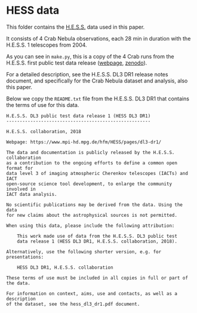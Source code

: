 # HESS data

This folder contains the [H.E.S.S.](https://www.mpi-hd.mpg.de/hfm/HESS/) data
used in this paper.

It consists of 4 Crab Nebula observations, each 28 min in duration with the
H.E.S.S. 1 telescopes from 2004.

As you can see in `make.py`, this is a copy of the 4 Crab runs from the H.E.S.S.
first public test data release
([webpage](https://www.mpi-hd.mpg.de/hfm/HESS/pages/dl3-dr1/),
[zenodo](https://zenodo.org/record/1421099)).

For a detailed description, see the H.E.S.S. DL3 DR1 release notes document, and
specifically for the Crab Nebula dataset and analysis, also this paper.

Below we copy the `README.txt` file from the H.E.S.S. DL3 DR1 that contains the
terms of use for this data.


```
H.E.S.S. DL3 public test data release 1 (HESS DL3 DR1)
------------------------------------------------------

H.E.S.S. collaboration, 2018

Webpage: https://www.mpi-hd.mpg.de/hfm/HESS/pages/dl3-dr1/

The data and documentation is publicly released by the H.E.S.S. collaboration
as a contribution to the ongoing efforts to define a common open format for
data level 3 of imaging atmospheric Cherenkov telescopes (IACTs) and IACT
open-source science tool development, to enlarge the community involved in
IACT data analysis.

No scientific publications may be derived from the data. Using the data
for new claims about the astrophysical sources is not permitted.

When using this data, please include the following attribution:

    This work made use of data from the H.E.S.S. DL3 public test
    data release 1 (HESS DL3 DR1, H.E.S.S. collaboration, 2018).

Alternatively, use the following shorter version, e.g. for presentations:

    HESS DL3 DR1, H.E.S.S. collaboration

These terms of use must be included in all copies in full or part of the data.

For information on context, aims, use and contacts, as well as a description
of the dataset, see the hess_dl3_dr1.pdf document.
```
